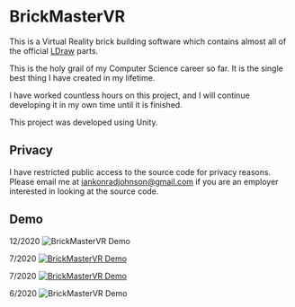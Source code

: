 # BrickMasterVR

This is a Virtual Reality brick building software which contains almost all of the official [LDraw](https://www.ldraw.org/) parts.

This is the holy grail of my Computer Science career so far. It is the single best thing I have created in my lifetime.

I have worked countless hours on this project, and I will continue developing it in my own time until it is finished.

This project was developed using Unity.

## Privacy

I have restricted public access to the source code for privacy reasons. Please email me at iankonradjohnson@gmail.com if you are an employer interested in looking at the source code.

## Demo

12/2020
![BrickMasterVR Demo](BMVR.gif)

7/2020
[![BrickMasterVR Demo](https://img.youtube.com/vi/PUIs-SSMabU/0.jpg)](https://youtu.be/PUIs-SSMabU)

7/2020
[![BrickMasterVR Demo](https://img.youtube.com/vi/wP2P1QhdVnk/0.jpg)](https://youtu.be/wP2P1QhdVnk)


6/2020
![BrickMasterVR Demo](BMVR-test.gif)
